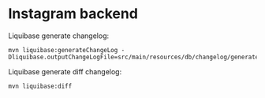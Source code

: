 # Instagram backend 

Liquibase generate changelog: 
```console
mvn liquibase:generateChangeLog -Dliquibase.outputChangeLogFile=src/main/resources/db/changelog/generated.yaml
```

Liquibase generate diff changelog:
```console
mvn liquibase:diff
```